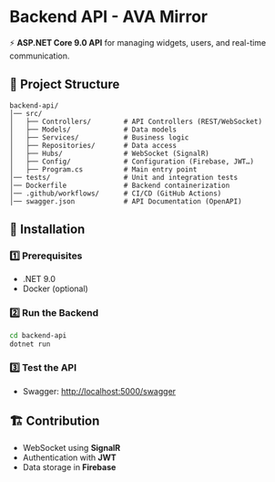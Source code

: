 # Backend API - AVA Mirror

⚡ **ASP.NET Core 9.0 API** for managing widgets, users, and real-time communication.

## 📂 Project Structure
```
backend-api/
│── src/
│   ├── Controllers/        # API Controllers (REST/WebSocket)
│   ├── Models/             # Data models
│   ├── Services/           # Business logic
│   ├── Repositories/       # Data access
│   ├── Hubs/               # WebSocket (SignalR)
│   ├── Config/             # Configuration (Firebase, JWT…)
│   ├── Program.cs          # Main entry point
│── tests/                  # Unit and integration tests
│── Dockerfile              # Backend containerization
│── .github/workflows/      # CI/CD (GitHub Actions)
│── swagger.json            # API Documentation (OpenAPI)
```

## 🚀 Installation
### 1️⃣ **Prerequisites**
- .NET 9.0
- Docker (optional)

### 2️⃣ **Run the Backend**
```sh
cd backend-api
dotnet run
```

### 3️⃣ **Test the API**
- Swagger: [http://localhost:5000/swagger](http://localhost:5000/swagger)

## 🏗️ Contribution
- WebSocket using **SignalR**
- Authentication with **JWT**
- Data storage in **Firebase**
